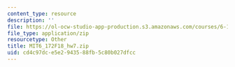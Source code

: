 ```yaml
---
content_type: resource
description: ''
file: https://ol-ocw-studio-app-production.s3.amazonaws.com/courses/6-172-performance-engineering-of-software-systems-fall-2018/cd4c97dce5e2943588fb5c80b027dfcc_MIT6_172F18_hw7.zip
file_type: application/zip
resourcetype: Other
title: MIT6_172F18_hw7.zip
uid: cd4c97dc-e5e2-9435-88fb-5c80b027dfcc
---
```

